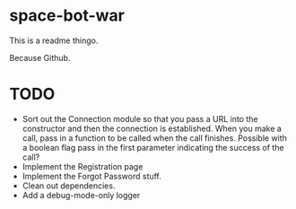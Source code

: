space-bot-war
=============

This is a readme thingo.


Because Github.

TODO
====

- Sort out  the Connection module so that you pass a URL into the constructor
and then the connection is established. When you make a call, pass in a function
to be called when the call finishes. Possible with a boolean flag pass in the 
first parameter indicating the success of the  call?
- Implement the Registration page
- Implement the Forgot Password  stuff.
- Clean out dependencies.
- Add a debug-mode-only logger
